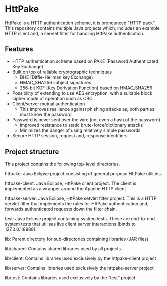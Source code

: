 

HttPake 
=======

HttPake is a HTTP authentication scheme, it is pronounced "HTTP pack". This repository contains multiple Java projects 
which, includes an example HTTP client and, a servlet filter for handling HttPake authentication.


Features
----------

* HTTP authentication scheme based on PAKE (Password Authenticated Key Exchange)
* Built on top of reliable cryptographic techniques 
    * DHE (Diffie-Hellman key Exchange)
    * HMAC_SHA256 subject signatures 
    * 256-bit KDF (Key Derivation Function) based on HMAC_SHA256
* Possibility of extending to use AES encryption, with a suitable block cipher mode of operation such as CBC.
* Client/server mutual authentication  
    * This improves resilience against phishing attacks as, both parties must know the password
* Password is never sent over the wire (not even a hash of the password)
    * Improved resistance to static brute-force/dictionary attacks 
    * Minimizes the danger of using relatively simple passwords
* Secure HTTP session, request and, response identifiers 

Project structure
-----------------
This project contains the following top-level directories.

httpake:
Java Eclipse project consisting of general purpose HttPake utilities.

httpake-client:
Java Eclipse, HttPake client project. The client is implemented as a wrapper around the Apache HTTP client.

httpake-server:
Java Eclipse, HttPake setvlet filter project. This is a HTTP servlet filter that implements the rules for HttPake authentication and, forwards authenticated requests down the filter chain.

test:
Java Eclipse project containing system tests. These are end-to-end system  tests that utilises live client server interactions (binds to 127.0.0.1:8888).

lib: 
Parent directory for sub-directories containing libraries (JAR files).

lib/shared: 
Contains shared libraries used by all projects.

lib/client:
Contains libraries used exclusively by the httpake-client project

lib/server:
Contains libraries used exclusively the httpake-server project 

lib/test:
Contains libraries used exclusively by the “test” project 
